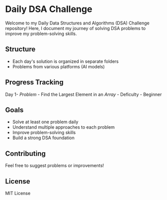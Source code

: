 # Daily DSA Challenge

Welcome to my Daily Data Structures and Algorithms (DSA) Challenge repository! Here, I document my journey of solving DSA problems to improve my problem-solving skills.

## Structure

- Each day's solution is organized in separate folders
- Problems from various platforms (AI models)

## Progress Tracking

Day 1- *Problem* - Find the Largest Element in an *Array* - Deficulty - Beginner

## Goals

- Solve at least one problem daily
- Understand multiple approaches to each problem
- Improve problem-solving skills
- Build a strong DSA foundation

## Contributing

Feel free to suggest problems or improvements!

## License

MIT License
